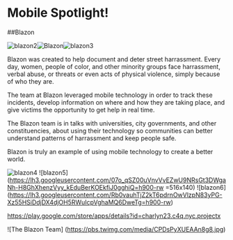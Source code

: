 # Mobile Spotlight!

##Blazon 

![blazon2](https://lh3.googleusercontent.com/8es4XqTVIPd2txURs0Od3y88DkxffUsgCvuV4bYB8ZibH7EaoRjhhCaXGafnKxx6eSs=h310-rw)![Blazon](https://lh3.googleusercontent.com/aJFfIL7ILPRZFP58deRimSGNXjG6aItGZO9mY1jSxtTaJ7CGKrxBHcoC1ttB0CKH0fR5=h310-rw)![blazon3](https://lh3.googleusercontent.com/PwD2WzohTxvoO4u01cbfRyiDBci2Eacmn27xp4O0IAnUyE01VWkNdbJ1XVQ7msIxRPM=h310-rw)

Blazon was created to help document and deter street harrassment.  Every day, women, people of color, and other minority groups face harrassment, verbal abuse, or threats or even acts of physical violence, simply because of who they are.

The team at Blazon leveraged mobile technology in order to track these incidents, develop information on where and how they are taking place, and give victims the opportunity to get help in real time.

The Blazon team is in talks with universities, city governments, and other constituencies, about using their technology so communities can better understand patterns of harrassment and keep people safe.

Blazon is truly an example of using mobile technology to create a better world.

![blazon4](https://lh3.googleusercontent.com/ZE0rHUkpBhhbReV7PAIMqBr-CaQGXofJJ0D9g1S_Gs0NalMXMOza8dc5_2vvLjTB=h900-rw) ![blazon5] (https://lh3.googleusercontent.com/07o_qSZ00uVnvVvEZwU9NRsGt3DWgaNh-H8GhXhenzVyy_kEduBerKOEkfiJ0gghiQ=h900-rw =516x140) ![blazon6] (https://lh3.googleusercontent.com/Rb0vauhTjZ2kT6pdrnOwVlzpN83yPG-Xz55HSiDdjDX4djOH5RWuIcpVghaMQ6DweTg=h900-rw)

https://play.google.com/store/apps/details?id=charlyn23.c4q.nyc.projectx

![The Blazon Team] (https://pbs.twimg.com/media/CPDsPyXUEAAn8g8.jpg)


